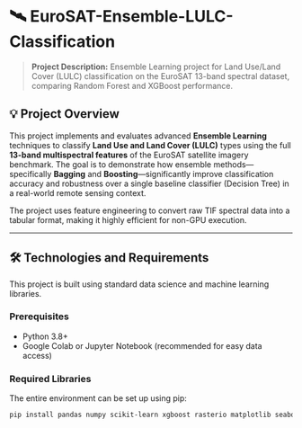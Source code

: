 # 🛰️ EuroSAT-Ensemble-LULC-Classification

> **Project Description:** Ensemble Learning project for Land Use/Land Cover (LULC) classification on the EuroSAT 13-band spectral dataset, comparing Random Forest and XGBoost performance.

## 💡 Project Overview

This project implements and evaluates advanced **Ensemble Learning** techniques to classify **Land Use and Land Cover (LULC)** types using the full **13-band multispectral features** of the EuroSAT satellite imagery benchmark. The goal is to demonstrate how ensemble methods—specifically **Bagging** and **Boosting**—significantly improve classification accuracy and robustness over a single baseline classifier (Decision Tree) in a real-world remote sensing context.

The project uses feature engineering to convert raw TIF spectral data into a tabular format, making it highly efficient for non-GPU execution.

---

## 🛠️ Technologies and Requirements

This project is built using standard data science and machine learning libraries.

### Prerequisites
* Python 3.8+
* Google Colab or Jupyter Notebook (recommended for easy data access)

### Required Libraries
The entire environment can be set up using pip:

```bash
pip install pandas numpy scikit-learn xgboost rasterio matplotlib seaborn tqdm
